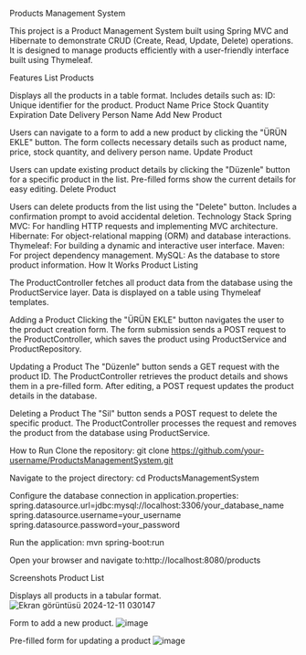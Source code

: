 Products Management System

This project is a Product Management System built using Spring MVC and Hibernate to demonstrate CRUD (Create, Read, Update, Delete) operations. It is designed to manage products efficiently with a user-friendly interface built using Thymeleaf.

Features
List Products

Displays all the products in a table format.
Includes details such as:
ID: Unique identifier for the product.
Product Name
Price
Stock Quantity
Expiration Date
Delivery Person Name
Add New Product

Users can navigate to a form to add a new product by clicking the "ÜRÜN EKLE" button.
The form collects necessary details such as product name, price, stock quantity, and delivery person name.
Update Product

Users can update existing product details by clicking the "Düzenle" button for a specific product in the list.
Pre-filled forms show the current details for easy editing.
Delete Product

Users can delete products from the list using the "Delete" button.
Includes a confirmation prompt to avoid accidental deletion.
Technology Stack
Spring MVC: For handling HTTP requests and implementing MVC architecture.
Hibernate: For object-relational mapping (ORM) and database interactions.
Thymeleaf: For building a dynamic and interactive user interface.
Maven: For project dependency management.
MySQL: As the database to store product information.
How It Works
Product Listing

The ProductController fetches all product data from the database using the ProductService layer.
Data is displayed on a table using Thymeleaf templates.

Adding a Product
Clicking the "ÜRÜN EKLE" button navigates the user to the product creation form.
The form submission sends a POST request to the ProductController, which saves the product using ProductService and ProductRepository.

Updating a Product
The "Düzenle" button sends a GET request with the product ID.
The ProductController retrieves the product details and shows them in a pre-filled form.
After editing, a POST request updates the product details in the database.

Deleting a Product
The "Sil" button sends a POST request to delete the specific product.
The ProductController processes the request and removes the product from the database using ProductService.

How to Run
Clone the repository:
git clone https://github.com/your-username/ProductsManagementSystem.git

Navigate to the project directory:
cd ProductsManagementSystem

Configure the database connection in application.properties:
spring.datasource.url=jdbc:mysql://localhost:3306/your_database_name
spring.datasource.username=your_username
spring.datasource.password=your_password

Run the application:
mvn spring-boot:run

Open your browser and navigate to:http://localhost:8080/products

Screenshots
Product List

Displays all products in a tabular format.
![Ekran görüntüsü 2024-12-11 030147](https://github.com/user-attachments/assets/778a1c12-8cda-4deb-b47c-fbb7a8bd2153)


Form to add a new product.
![image](https://github.com/user-attachments/assets/6c7ec2bf-f347-4f10-8c70-8a1810d8ab9b)




Pre-filled form for updating a product
![image](https://github.com/user-attachments/assets/2edb48f1-170c-4015-a05f-f4194f61cf9b)

